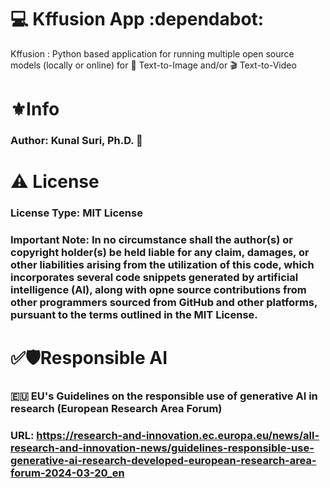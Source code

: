 # 💻 Kffusion App :dependabot:
Kffusion : Python based application for running multiple open source models (locally or online) for 📸 Text-to-Image and/or 🎬 Text-to-Video

# ⚜️Info 
### Author:           Kunal Suri, Ph.D. 🙂

# ⚠️ License 
### License Type:     MIT License 
### Important Note:   In no circumstance shall the author(s) or copyright holder(s) be held liable for any claim, damages, or other liabilities arising from the utilization of this code, which incorporates several code snippets generated by artificial intelligence (AI), along with opne source contributions from other programmers sourced from GitHub and other platforms, pursuant to the terms outlined in the MIT License.

# ✅🛡️Responsible AI 
### :european_union: EU's Guidelines on the responsible use of generative AI in research (European Research Area Forum) 
### URL: https://research-and-innovation.ec.europa.eu/news/all-research-and-innovation-news/guidelines-responsible-use-generative-ai-research-developed-european-research-area-forum-2024-03-20_en
